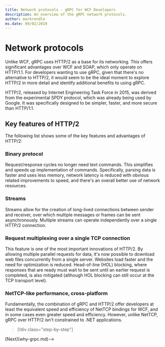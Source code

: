 ```yaml
---
title: Network protocols - gRPC for WCF Developers
description: An overview of the gRPC network protocols.
author: markrendle
ms.date: 09/02/2019
---
```


# Network protocols

Unlike WCF, gRPC uses HTTP/2 as a base for its networking. This offers significant advantages over WCF and SOAP, which only operate on HTTP/1.1. For developers wanting to use gRPC, given that there's no alternative to HTTP/2, it would seem to be the ideal moment to explore HTTP/2 in more detail and identify additional benefits to using gRPC.

HTTP/2, released by Internet Engineering Task Force in 2015, was derived from the experimental SPDY protocol, which was already being used by Google. It was specifically designed to be simpler, faster, and more secure than HTTP/1.1.

## Key features of HTTP/2

The following list shows some of the key features and advantages of HTTP/2:

### Binary protocol

Request/response cycles no longer need text commands. This simplifies and speeds up implementation of commands. Specifically, parsing data is faster and uses less memory, network latency is reduced with obvious related improvements to speed, and there's an overall better use of network resources.

### Streams

Streams allow for the creation of long-lived connections between sender and receiver, over which multiple messages or frames can be sent asynchronously. Multiple streams can operate independently over a single HTTP/2 connection.

### Request multiplexing over a single TCP connection

This feature is one of the most important innovations of HTTP/2. By allowing multiple parallel requests for data, it's now possible to download web files concurrently from a single server. Websites load faster and the need for optimization is reduced. Head-of-line (HOL) blocking, where responses that are ready must wait to be sent until an earlier request is completed, is also mitigated (although HOL blocking can still occur at the TCP transport level).

### NetTCP-like performance, cross-platform

Fundamentally, the combination of gRPC and HTTP/2 offer developers at least the equivalent speed and efficiency of NetTCP bindings for WCF, and in some cases even greater speed and efficiency. However, unlike NetTCP, gRPC over HTTP/2 isn't constrained to .NET applications.

>[!div class="step-by-step"]
<!-->[Next](why-grpc.md)-->
